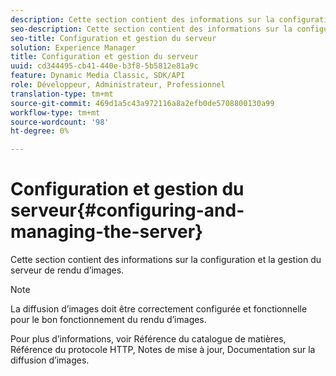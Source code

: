```yaml
---
description: Cette section contient des informations sur la configuration et la gestion du serveur de rendu d’images.
seo-description: Cette section contient des informations sur la configuration et la gestion du serveur de rendu d’images.
seo-title: Configuration et gestion du serveur
solution: Experience Manager
title: Configuration et gestion du serveur
uuid: cd344495-cb41-440e-b3f8-5b5812e81a9c
feature: Dynamic Media Classic, SDK/API
role: Développeur, Administrateur, Professionnel
translation-type: tm+mt
source-git-commit: 469d1a5c43a972116a8a2efb0de5708800130a99
workflow-type: tm+mt
source-wordcount: '98'
ht-degree: 0%

---
```



# Configuration et gestion du serveur{#configuring-and-managing-the-server}

Cette section contient des informations sur la configuration et la gestion du serveur de rendu d’images.

>[!NOTE]
>
>La diffusion d’images doit être correctement configurée et fonctionnelle pour le bon fonctionnement du rendu d’images.

Pour plus d’informations, voir Référence du catalogue de matières, Référence du protocole HTTP, Notes de mise à jour, Documentation sur la diffusion d’images.
